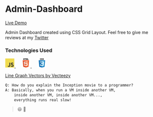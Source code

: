 # Admin-Dashboard



[Live Demo](https://hmjatt.github.io/Admin-Dashboard/)

Admin Dashboard created using CSS Grid Layout. Feel free to give me reviews at my [Twitter](https://twitter.com/hmjatt/)

### Technologies Used

<a href="https://developer.mozilla.org/en-US/docs/Web/JavaScript" target="_blank" rel="noreferrer"> <img src="https://raw.githubusercontent.com/devicons/devicon/master/icons/javascript/javascript-original.svg" alt="javascript" width="30" height="30"/> </a>  &emsp;   <a href="https://www.w3.org/html/" target="_blank" rel="noreferrer"> <img src="https://raw.githubusercontent.com/devicons/devicon/master/icons/html5/html5-original-wordmark.svg" alt="html5" width="30" height="30"/> </a>  &emsp;   <a href="https://www.w3schools.com/css/" target="_blank" rel="noreferrer"> <img src="https://raw.githubusercontent.com/devicons/devicon/master/icons/css3/css3-original-wordmark.svg" alt="css3" width="30" height="30"/> </a>


<a href="https://www.vecteezy.com/free-vector/line-graph">Line Graph Vectors by Vecteezy</a>



    Q: How do you explain the Inception movie to a programmer?
    A: Basically, when you run a VM inside another VM, 
        inside another VM, inside another VM..., 
        everything runs real slow!
>  	
> :laughing:	:space_invader: